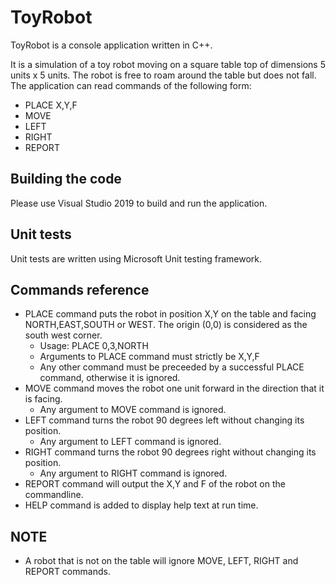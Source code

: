 # ToyRobot
ToyRobot is a console application written in C++. 

It is a simulation of a toy robot moving on a square table top of dimensions 5 units x 5 units. The robot is free to roam around the table but does not fall. 
The application can read commands of the following form:
* PLACE X,Y,F
* MOVE
* LEFT
* RIGHT
* REPORT

## Building the code
Please use Visual Studio 2019 to build and run the application.

## Unit tests
Unit tests are written using Microsoft Unit testing framework.

## Commands reference 
* PLACE command puts the robot in position X,Y on the table and facing NORTH,EAST,SOUTH or WEST. The origin (0,0) is considered as the south west corner.
  * Usage: PLACE 0,3,NORTH
  * Arguments to PLACE command must strictly be X,Y,F
  * Any other command must be preceeded by a successful PLACE command, otherwise it is ignored.
* MOVE command moves the robot one unit forward in the direction that it is facing.
  * Any argument to MOVE command is ignored.
* LEFT command turns the robot 90 degrees left without changing its position.
  * Any argument to LEFT command is ignored.
* RIGHT command turns the robot 90 degrees right without changing its position.
  * Any argument to RIGHT command is ignored.
* REPORT command will output the X,Y and F of the robot on the commandline.
* HELP command is added to display help text at run time.

## NOTE
* A robot that is not on the table will ignore MOVE, LEFT, RIGHT and REPORT commands.
